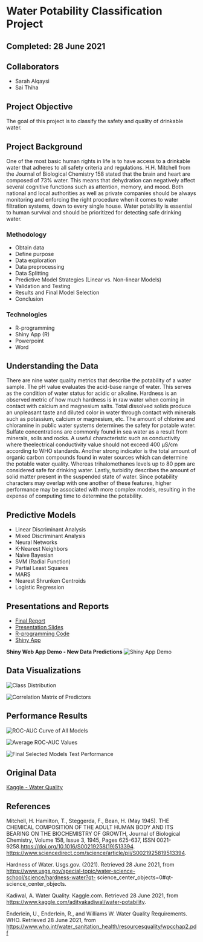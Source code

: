 # Water Potability Classification Project 

## Completed: 28 June 2021 

## Collaborators 
- Sarah Alqaysi
- Sai Thiha

## Project Objective
The goal of this project is to classify the safety and quality of drinkable water.

## Project Background 
One of the most basic human rights in life is to have access to a drinkable water that adheres to all safety criteria and regulations. H.H. Mitchell from the Journal of Biological Chemistry 158 stated that the brain and heart are composed of 73% water. This means that dehydration can negatively affect several cognitive functions such as attention, memory, and mood. Both national and local authorities as well as private companies should be always monitoring and enforcing the right procedure when it comes to water filtration systems, down to every single house. Water potability is essential to human survival and should be prioritized for detecting safe drinking water. 

### Methodology
- Obtain data
- Define purpose 
- Data exploration
- Data preprocessing
- Data Splitting
- Predictive Model Strategies (Linear vs. Non-linear Models)
- Validation and Testing
- Results and Final Model Selection 
- Conclusion

### Technologies
- R-programming
- Shiny App (R)
- Powerpoint
- Word

## Understanding the Data 
There are nine water quality metrics that describe the potability of a water sample. The pH value evaluates the acid-base range of water. This serves as the condition of water status for acidic or alkaline. Hardness is an observed metric of how much hardness is in raw water when coming in contact with calcium and magnesium salts. Total dissolved solids produce an unpleasant taste and diluted color in water through contact with minerals such as potassium, calcium or magnesium, etc. The amount of chlorine and chloramine in public water systems determines the safety for potable water. Sulfate concentrations are commonly found in sea water as a result from minerals, soils and rocks. A useful characteristic such as conductivity where theelectrical conductivity value should not exceed 400 μS/cm according to WHO standards. Another strong indicator is the total amount of organic carbon compounds found in water sources which can determine the potable water quality. Whereas trihalomethanes levels up to 80 ppm are considered safe for drinking water. Lastly, turbidity describes the amount of solid matter present in the suspended state of water. Since potability characters may overlap with one another of these features, higher performance may be associated with more complex models, resulting in the expense of computing time to determine the potability.

## Predictive Models
- Linear Discriminant Analysis 
- Mixed Discriminant Analysis
- Neural Networks
- K-Nearest Neighbors 
- Naive Bayesian 
- SVM (Radial Function)
- Partial Least Squares 
- MARS 
- Nearest Shrunken Centroids 
- Logistic Regression


## Presentations and Reports
* [Final Report](https://github.com/Jimmy-Nguyen-Data-Science-Portfolio/Water-Potability-Classification/blob/main/Reports/Project%20Report.pdf)
* [Presentation Slides](https://github.com/Jimmy-Nguyen-Data-Science-Portfolio/Water-Potability-Classification/blob/main/Presentations/Project%20Presentation.pdf)
* [R-programming Code](https://github.com/Jimmy-Nguyen-Data-Science-Portfolio/Water-Potability-Classification/blob/main/Code/R%20Code/Project%20-%20R%20code.pdf)
* [Shiny App](https://github.com/Jimmy-Nguyen-Data-Science-Portfolio/Water-Potability-Classification/tree/main/Code/Shiny%20App)


**Shiny Web App Demo - New Data Predictions**
![Shiny App Demo](https://github.com/Jimmy-Nguyen-Data-Science-Portfolio/Water-Potability-Classification/blob/main/Code/Shiny%20App/Demo.png)

## Data Visualizations
![Class Distribution](https://github.com/Jimmy-Nguyen-Data-Science-Portfolio/Water-Potability-Classification/blob/main/Data%20Visuals/Class%20Distributions.png)

![Correlation Matrix of Predictors](https://github.com/Jimmy-Nguyen-Data-Science-Portfolio/Water-Potability-Classification/blob/main/Data%20Visuals/Correlation%20Matrix%20of%20Predictors.png)

## Performance Results

![ROC-AUC Curve of All Models](https://github.com/Jimmy-Nguyen-Data-Science-Portfolio/Water-Potability-Classification/blob/main/Data%20Visuals/ROC-AUC%20Curves%20for%20all%20Models.png)

![Average ROC-AUC Values](https://github.com/Jimmy-Nguyen-Data-Science-Portfolio/Water-Potability-Classification/blob/main/Data%20Visuals/Average%20ROC%20values.png)

![Final Selected Models Test Performance](https://github.com/Jimmy-Nguyen-Data-Science-Portfolio/Water-Potability-Classification/blob/main/Data%20Visuals/Final%20Model%20Test%20Performance.png)


## Original Data 
[Kaggle - Water Quality](https://www.kaggle.com/adityakadiwal/water-potability)

## References
Mitchell, H. Hamilton, T., Steggerda, F., Bean, H. (May 1945). THE CHEMICAL
COMPOSITION OF THE ADULT HUMAN BODY AND ITS BEARING ON THE
BIOCHEMISTRY OF GROWTH, Journal of Biological Chemistry, Volume 158, Issue
3, 1945, Pages 625-637, ISSN 0021-9258.https://doi.org/10.1016/S00219258(19)513394.
https://www.sciencedirect.com/science/article/pii/S0021925819513394.

Hardness of Water. Usgs.gov. (2021). Retrieved 28 June 2021, from
https://www.usgs.gov/special-topic/water-science-school/science/hardness-water?qt-
science_center_objects=0#qt-science_center_objects.

Kadiwal, A. Water Quality. Kaggle.com. Retrieved 28 June 2021, from
https://www.kaggle.com/adityakadiwal/water-potability.

Enderlein, U., Enderlein, R., and Williams W. Water Quality Requirements. WHO. Retrieved 28
June 2021, from
https://www.who.int/water_sanitation_health/resourcesquality/wpcchap2.pdf
